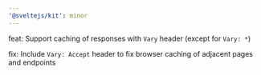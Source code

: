 ```yaml
---
'@sveltejs/kit': minor
---
```


feat: Support caching of responses with `Vary` header (except for `Vary: *`)

fix: Include `Vary: Accept` header to fix browser caching of adjacent pages and endpoints
